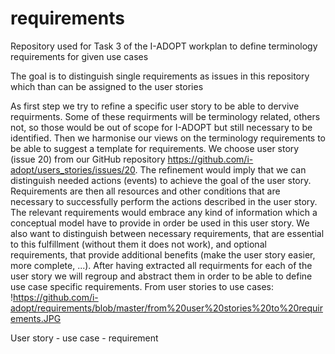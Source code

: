 # requirements
Repository used for Task 3 of the I-ADOPT workplan to define terminology requirements for given use cases 

The goal is to distinguish single requirements as issues in this repository which than can be assigned to the user stories

As first step we try to refine a specific user story to be able to dervive requirments. Some of these requirments will be terminology related, others not, so those would be out of scope for I-ADOPT but still necessary to be identified. Then we harmonise our views on the terminology requirements to be able to suggest a template for requirements. We choose user story (issue 20) from our GitHub repository https://github.com/i-adopt/users_stories/issues/20. The refinement would imply that we can distinguish needed actions (events) to achieve the goal of the user story. Requirements are then all resources and other conditions that are necessary to successfully perform the actions described in the user story. The relevant requirements would embrace any kind of information which a conceptual model have to provide in order be used in this user story. We also want to distinguish between necessary requirements, that are essential to this fulfillment (without them it does not work), and optional requirements, that provide additional benefits (make the user story easier, more complete, ...). After having extracted all requirments for each of the user story we will regroup and abstract them in order to be able to define use case specific requirements. 
From user stories to use cases:
!https://github.com/i-adopt/requirements/blob/master/from%20user%20stories%20to%20requirements.JPG

User story - use case - requirement
